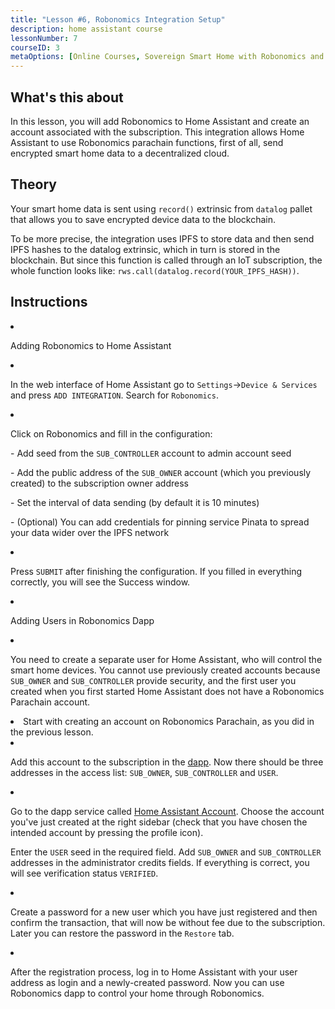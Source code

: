 ```yaml
---
title: "Lesson #6, Robonomics Integration Setup"
description: home assistant course
lessonNumber: 7
courseID: 3
metaOptions: [Online Courses, Sovereign Smart Home with Robonomics and Home Assistant]
---
```



<section class="container__reg">

## What's this about

In this lesson, you will add Robonomics to Home Assistant and create an account associated with the subscription. This integration allows Home Assistant to use Robonomics parachain functions, first of all, send encrypted smart home data to a decentralized cloud.

</section>


<section class="container__reg">

## Theory

Your smart home data is sent using <code>record()</code> extrinsic from <code>datalog</code> pallet that allows you to save encrypted device data to the blockchain. 

To be more precise, the integration uses IPFS to store data and then send IPFS hashes to the datalog extrinsic, which in turn is stored in the blockchain. But since this function is called through an IoT subscription, the whole function looks like: <code>rws.call(datalog.record(YOUR_IPFS_HASH))</code>.

</section>

<section class="container__reg">

## Instructions

<List type="numbers">

<li>

Adding Robonomics to Home Assistant

<List>

<li>

In the web interface of Home Assistant go to <code>Settings</code>-><code>Device & Services</code> and press <code>ADD INTEGRATION</code>. Search for <code>Robonomics</code>.

<LessonVideo  :videos="[{src: 'https://crustipfs.live/ipfs/QmQp66J943zbF6iFdkKQpBikSbm9jV9La25bivKd7cz6fD', type:'mp4'}]" />

</li>

<li>

Click on Robonomics and fill in the configuration: 

\- Add seed from the <code>SUB_CONTROLLER</code> account to admin account seed

\- Add the public address of the <code>SUB_OWNER</code> account (which you previously created) to the subscription owner address

\- Set the interval of data sending (by default it is 10 minutes)

\- (Optional) You can add credentials for pinning service Pinata to spread your data wider over the IPFS network

</li>

<li>

Press <code>SUBMIT</code> after finishing the configuration. If you filled in everything correctly, you will see the Success window.

</li>
</List>
</li>

<li>

Adding Users in Robonomics Dapp 

<List>

<li>

You need to create a separate user for Home Assistant, who will control the smart home devices. You cannot use previously created accounts because <code>SUB_OWNER</code> and <code>SUB_CONTROLLER</code> provide security, and the first user you created when you first started Home Assistant does not have a Robonomics Parachain account.

</li>

<li>
Start with creating an account on Robonomics Parachain, as you did in the previous lesson.
</li>

<li>

Add this account to the subscription in the [dapp](https://dapp.robonomics.network/#/subscription/devices). Now there should be three addresses in the access list: <code>SUB_OWNER</code>, <code>SUB_CONTROLLER</code> and <code>USER</code>.

<LessonVideo  :videos="[{src: 'https://crustipfs.live/ipfs/QmSxzram7CF4SXpVgEyv98XetjYsxNFQY2GY4PfyhJak7H', type:'mp4'}]" />

</li>

<li>

Go to the dapp service called [Home Assistant Account](https://dapp.robonomics.network/#/home-assistant). Choose the account you've just created at the right sidebar (check that you have chosen the intended account by pressing the profile icon).

Enter the <code>USER</code> seed in the required field. Add <code>SUB_OWNER</code> and <code>SUB_CONTROLLER</code> addresses in the administrator credits fields. If everything is correct, you will see verification status <code>VERIFIED</code>.

</li>

<li>

Create a password for a new user which you have just registered and then confirm the transaction, that will now be without fee due to the subscription. Later you can restore the password in the <code>Restore</code> tab.

<LessonVideo  :videos="[{src: 'https://crustipfs.live/ipfs/QmW2TXuwCYXzgcRfEUx4imZU5ZerEzkuD5P53u9g2WnxDh', type:'mp4'}]" />

</li>

<li>

After the registration process, log in to Home Assistant with your user address as login and a newly-created password. Now you can use Robonomics dapp to control your home through Robonomics.

</li>
</List>
</li>
</List>
</section>